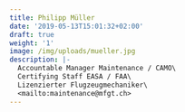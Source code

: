 ```yaml
---
title: Philipp Müller
date: '2019-05-13T15:01:32+02:00'
draft: true
weight: '1'
image: /img/uploads/mueller.jpg
description: |-
  Accountable Manager Maintenance / CAMO\
  Certifying Staff EASA / FAA\
  Lizenzierter Flugzeugmechaniker\
  <mailto:maintenance@mfgt.ch>
---
```


